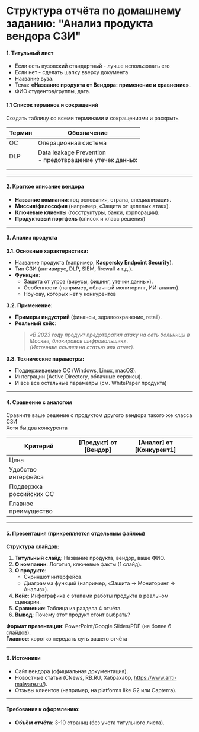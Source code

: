 # **Структура отчёта по домашнему заданию: "Анализ продукта вендора СЗИ"**

#### **1. Титульный лист**  
- Если есть вузовский стандартный - лучше использовать его
- Если нет - сделать шапку вверху документа
- Название вуза.  
- Тема: **«Название продукта от Вендора: применение и сравнение»**.  
- ФИО студентов/группы, дата.  

#### 1.1 Список терминов и сокращений

Создать таблицу со всеми терминами и сокращениями и раскрыть

| Термин | Обозначение                                                |
| ------ | ---------------------------------------------------------- |
| ОС     | Операционная система                                       |
| DLP    | Data leakage Prevention <br>- предотвращение утечек данных |
|        |                                                            |
|        |                                                            |

---

#### **2. Краткое описание вендора**
- **Название компании**: год основания, страна, специализация.  
- **Миссия/философия** (например, «Защита от целевых атак»).  
- **Ключевые клиенты** (госструктуры, банки, корпорации).
- **Продуктовый портфель** (список и класс решения)

---

#### **3. Анализ продукта** 
**3.1. Основные характеристики:**  
- Название продукта (например, **Kaspersky Endpoint Security**).  
- Тип СЗИ (антивирус, DLP, SIEM, firewall и т.д.).  
- **Функции**:  
  - Защита от угроз (вирусы, фишинг, утечки данных).  
  - Особенности (например, облачный мониторинг, ИИ-анализ).
  - Ноу-хау, которых нет у конкурентов

**3.2. Применение:**  
- **Примеры индустрий** (финансы, здравоохранение, retail).  
- **Реальный кейс**:  
  > *«В 2023 году продукт предотвратил атаку на сеть больницы в Москве, блокировав шифровальщик»*.  
  *(Источник: ссылка на статью или отчет)*.  

**3.3. Технические параметры:**  
- Поддерживаемые ОС (Windows, Linux, macOS).  
- Интеграции (Active Directory, облачные сервисы).  
- И все все остальные параметры (см. WhitePaper продукта)

---

#### **4. Сравнение с аналогом**  

Сравните ваше решение с продуктом другого вендора такого же класса СЗИ<br>
Хотя бы два конкурента

| Критерий                | [Продукт] от [Вендор] | [Аналог] от [Конкурент1] |     |
| ----------------------- | --------------------- | ------------------------ | --- |
| Цена                    |                       |                          |     |
| Удобство интерфейса     |                       |                          |     |
| Поддержка российских ОС |                       |                          |     |
| Главное преимущество    |                       |                          |     |

---

#### **5. Презентация (прикрепляется отдельным файлом)**  
**Структура слайдов:**  
1. **Титульный слайд**: Название продукта, вендор, ваше ФИО.  
2. **О компании**: Логотип, ключевые факты (1 слайд).  
3. **О продукте**:  
   - Скриншот интерфейса.  
   - Диаграмма функций (например, «Защита → Мониторинг → Анализ»).  
4. **Кейс**: Инфографика с этапами работы продукта в реальном сценарии.  
5. **Сравнение**: Таблица из раздела 4 отчёта.  
6. **Вывод**: Почему этот продукт стоит выбрать?  

**Формат презентации**: PowerPoint/Google Slides/PDF (не более 6 слайдов).  
**Главное**: коротко передать суть вашего отчёта

---

#### **6. Источники**  
- Сайт вендора (официальная документация).  
- Новостные статьи (CNews, RB.RU, Хабрахабр, https://www.anti-malware.ru/).  
- Отзывы клиентов (например, на platforms like G2 или Capterra).  

---

#### **Требования к оформлению:**  
- **Объём отчёта**: 3-10 страниц (без учета титульного листа).  
